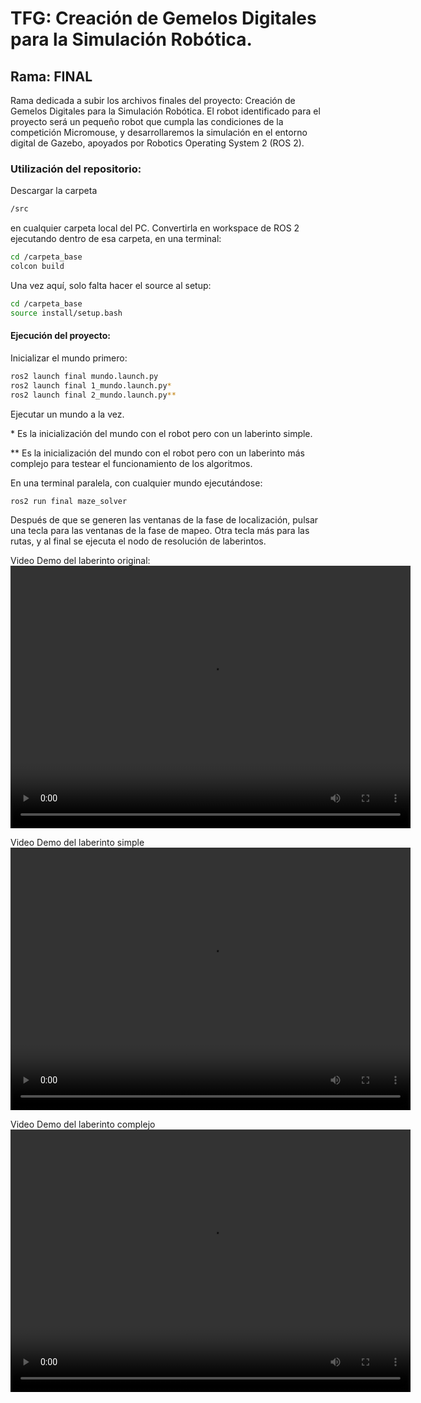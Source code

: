 # TFG: Creación de Gemelos Digitales para la Simulación Robótica. 
## Rama: FINAL
Rama dedicada a subir los archivos finales del proyecto: Creación de Gemelos Digitales para la Simulación Robótica. El robot identificado para el proyecto será un pequeño robot que cumpla las condiciones de la competición Micromouse, y desarrollaremos la simulación en el entorno digital de Gazebo, apoyados por Robotics Operating System 2 (ROS 2). 

### Utilización del repositorio:
Descargar la carpeta 
```bash
/src
``` 
en cualquier carpeta local del PC. Convertirla en workspace de ROS 2 ejecutando dentro de esa carpeta, en una terminal:
```bash
cd /carpeta_base
colcon build
```
Una vez aquí, solo falta hacer el source al setup:
```bash
cd /carpeta_base
source install/setup.bash
``` 
#### Ejecución del proyecto:
Inicializar el mundo primero:
```bash
ros2 launch final mundo.launch.py
ros2 launch final 1_mundo.launch.py*
ros2 launch final 2_mundo.launch.py**
```
Ejecutar un mundo a la vez. 

\* Es la inicialización del mundo con el robot pero con un laberinto simple.

\** Es la inicialización del mundo con el robot pero con un laberinto más complejo para testear el funcionamiento de los algoritmos. 

En una terminal paralela, con cualquier mundo ejecutándose: 
```bash
ros2 run final maze_solver
```
Después de que se generen las ventanas de la fase de localización, pulsar una tecla para las ventanas de la fase de mapeo. Otra tecla más para las rutas, y al final se ejecuta el nodo de resolución de laberintos. 




Video Demo del laberinto original: 
<video width="640" height="420" controls>
  <source src="final_laberinto_O.webm" type="video/webm">
</video>

Video Demo del laberinto simple
<video width="640" height="420" controls>
  <source src="final_laberinto_1.webm" type="video/webm">
</video>

Video Demo del laberinto complejo
<video width="640" height="420" controls>
  <source src="final_laberinto_2.webm" type="video/webm">
</video>

